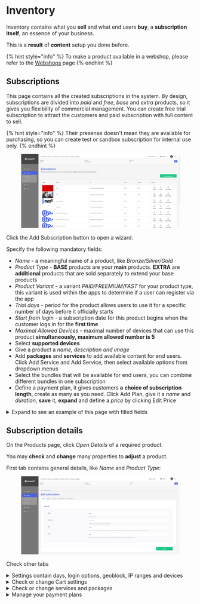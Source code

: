 # Inventory

Inventory contains what you **sell** and what end users **buy**, a **subscription itself**, an essence of your business.

This is a **result** of **content** setup you done before.

{% hint style="info" %}
To make a product available in a webshop, please refer to the [Webshops](https://mwaretv.atlassian.net/wiki/spaces/TM/pages/47349761) page
{% endhint %}

## Subscriptions

This page contains all the created subscriptions in the system. By design, subscriptions are divided into _paid_ and _free_, _base_ and _extra_ products, so it gives you flexibility of commercial management. You can create free trial subscription to attract the customers and paid subscription with full content to sell.

{% hint style="info" %}
Their presense doesn't mean they are available for purchasing, so you can create test or sandbox subscription for internal use only.
{% endhint %}

<figure><img src="../../.gitbook/assets/image (11).png" alt=""><figcaption></figcaption></figure>

Click the Add Subscription button to open a wizard.

Specify the following mandatory fields:

* _Name_ - a meaningful name of a product, like _Bronze/Silver/Gold_
* _Product Type_ - **BASE** products are your **main** products. **EXTRA** are **additional** products that are sold separately to extend your base products
* _Product Variant_ - a variant _PAID/FREEMIUM/FAST_ for your product type, this variant is used within the apps to determine if a user can register via the app
* _Trial days -_ period for the product allows users to use it for a specific number of days before it officially starts
* _Start from login_ - a subscription date for this product begins when the customer logs in for the **first time**
* _Maximal Allowed Devices_ - maximal number of devices that can use this product **simultaneously, maximum allowed number is 5**
* Select **supported devices**
* Give a product a _name, description and image_
* Add **packages** and **services** to add available content for end users. Click Add Service and Add Service, then select available options from dropdown menus
* Select the bundles that will be available for end users, you can combine different bundles in one subscription
* Define a payment plan, it gives customers **a** **choice of subscription length**, create as many as you need. Click Add Plan, give it a _name_ and _duration_, **save** it, **expand** and define a _price_ by clicking Edit Price

<details>

<summary>Expand to see an example of this page with filled fields</summary>

![](<../../.gitbook/assets/image (13).png>)

</details>

## Subscription details <a href="#product-details" id="product-details"></a>

On the Products page, click _Open Details_ of a required product.

You may **check** and **change** many properties to **adjust** a product.

First tab contains general details, like _Name_ and _Product Type_:

<figure><img src="../../.gitbook/assets/image (14).png" alt=""><figcaption></figcaption></figure>

Check other tabs

<details>

<summary>Settings contain days, login options, geoblock, IP ranges and devices</summary>

![](<../../.gitbook/assets/image (15).png>)

</details>

<details>

<summary>Check or change Cart settings</summary>

![](<../../.gitbook/assets/image (16).png>)

</details>

<details>

<summary>Check or change services and packages</summary>

![](<../../.gitbook/assets/image (17).png>)

</details>

<details>

<summary>Manage your payment plans</summary>

![](<../../.gitbook/assets/image (18).png>)

</details>
